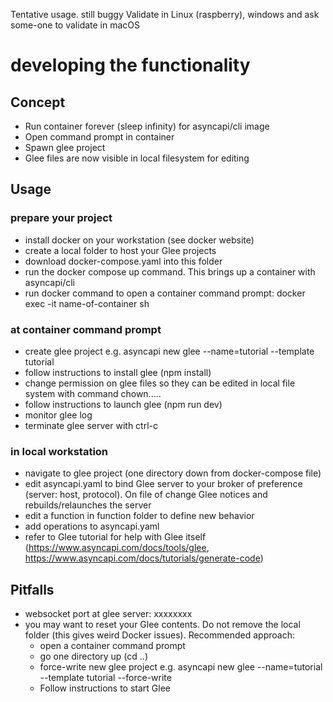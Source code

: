 Tentative usage. still buggy
Validate in Linux (raspberry), windows and ask some-one to validate in macOS


# developing the functionality
## Concept
- Run container forever (sleep infinity) for asyncapi/cli image
- Open command prompt in container
- Spawn glee project
- Glee files are now visible in local filesystem for editing

## Usage
### prepare your project
- install docker on your workstation (see docker website)
- create a local folder to host your Glee projects
- download docker-compose.yaml into this folder
- run the docker compose up command. This brings up a container with asyncapi/cli
- run docker command to open a container command prompt: docker exec -it name-of-container sh 
### at container command prompt
- create glee project e.g. asyncapi new glee --name=tutorial --template tutorial
- follow instructions to install glee (npm install)
- change permission on glee files so they can be edited in local file system with command chown.....
- follow instructions to launch glee (npm run dev)
- monitor glee log
- terminate glee server with ctrl-c
### in local workstation
- navigate to glee project (one directory down from docker-compose file)
- edit asyncapi.yaml to bind Glee server to your broker of preference (server: host, protocol).
On file of change Glee notices and rebuilds/relaunches the server
- edit a function in function folder to define new behavior
- add operations to asyncapi.yaml
- refer to Glee tutorial for help with Glee itself (https://www.asyncapi.com/docs/tools/glee, https://www.asyncapi.com/docs/tutorials/generate-code)

## Pitfalls
- websocket port at glee server: xxxxxxxx
- you may want to reset your Glee contents. Do not remove the local folder (this gives weird Docker issues). Recommended approach: 
    - open a container command prompt
    - go one directory up (cd ..)
    - force-write new glee project e.g. asyncapi new glee --name=tutorial --template tutorial --force-write
    - Follow instructions to start Glee

